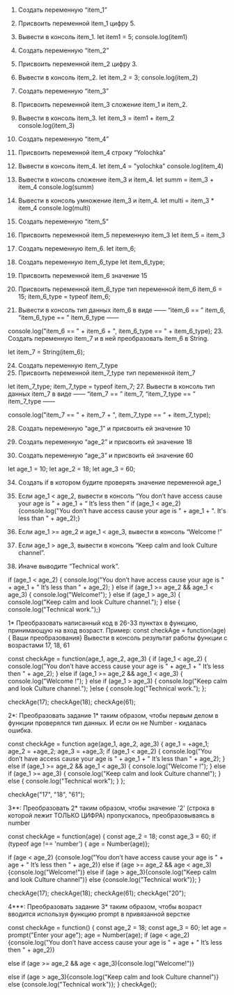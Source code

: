 #  
1. Создать переменную “item_1”
 2. Присвоить переменной item_1 цифру 5.
 3. Вывести в консоль item_1.
let item1 = 5;
console.log(item1)
 4. Создать переменную “item_2”
 5. Присвоить переменной item_2 цифру 3.
 6. Вывести в консоль item_2.
let item_2 = 3;
console.log(item_2)
7. Создать переменную “item_3”
 8. Присвоить переменной item_3 сложение item_1 и item_2.
 9. Вывести в консоль item_3.
let item_3 = item1 + item_2
console.log(item_3)
 10. Создать переменную “item_4”
 11. Присвоить переменной item_4 строку “Yolochka”
 12. Вывести в консоль item_4.
let item_4 = "yolochka"
console.log(item_4)
13. Вывести в консоль сложение item_3 и item_4.
let summ = item_3 + item_4
console.log(summ)
 14. Вывести в консоль умножение item_3 и item_4.
let multi = item_3 * item_4
console.log(multi)

 15. Создать переменную “item_5”
 16. Присвоить переменной item_5 переменную item_3
let item_5 = item_3

 17. Создать переменную item_6.
let item_6;

 18. Создать переменную item_6_type
let item_6_type;

 19. Присвоить переменной item_6 значение 15
 20. Присвоить переменной item_6_type тип переменной item_6
item_6 = 15;
item_6_type = typeof item_6;
 21. Вывести в консоль тип данных item_6 в виде ——  “item_6 == ”  item_6,  “item_6_type == ”  item_6_type ——
      
console.log("item_6 == " + item_6 + ", item_6_type == " + item_6_type);
 23. Создать переменную item_7 и в ней преобразовать item_6 в String.
 
let item_7 = String(item_6);

 24. Создать переменную item_7_type
 25. Присвоить переменной item_7_type тип переменной item_7
     
let item_7_type;
item_7_type = typeof item_7;
 27. Вывести в консоль тип данных item_7 в виде ——  “item_7 == ”  item_7,  “item_7_type == ”  item_7_type ——  
 
console.log("item_7 == " + item_7 + ", item_7_type == " + item_7_type);

 28. Создать переменную “age_1” и присвоить ей значение 10
     
 30. Создать переменную “age_2” и присвоить ей значение 18
     
 32. Создать переменную “age_3” и присвоить ей значение 60
     
let age_1 = 10;
let age_2 = 18;
let age_3 = 60;

 34. Создать if в котором будите проверять значение переменной age_1
 35. Если age_1 < age_2, вывести в консоль “You don’t have access cause your age is ” + age_1 + “ It’s less then ”
if (age_1 < age_2) {console.log("You don't have access cause your age is " + age_1 + ". It's less than " + age_2);}
 36. Если age_1 >=  age_2 и age_1 <  age_3, вывести в консоль “Welcome  !”


 37. Если age_1  > age_3, вывести в консоль “Keep calm and look Culture channel”.


 38. Иначе выводите “Technical work”.


if (age_1 < age_2) {
    console.log("You don’t have access cause your age is " + age_1 + " It’s less than " + age_2);
} else if (age_1 >= age_2 && age_1 < age_3) {
    console.log("Welcome!");
} else if (age_1 > age_3) {
    console.log("Keep calm and look Culture channel.");
} else {
    console.log("Technical work.");}
    
1*
Преобразовать написанный код в 26-33 пунктах в функцию, принимающую на вход возраст.
Пример: const checkAge = function(age) {
Ваши преобразования}
Вывести в консоль результат работы функции с возрастами 17, 18, 61

const checkAge = function(age_1, age_2, age_3)
{
  if (age_1 < age_2)
  {
    console.log("You don’t have access cause your age is " + age_1 + " It’s less then " + age_2);
  } 
  else if (age_1 >= age_2 && age_1 < age_3)
  {
    console.log("Welcome !");
  } 
  else if (age_1 > age_3) { console.log("Keep calm and look Culture channel.");
  }else
  {
    console.log("Technical work.");
};

checkAge(17); 
checkAge(18); 
checkAge(61);

2*:
Преобразовать задание 1* таким образом, чтобы первым делом в функции проверялся тип данных. И если он не Number - кидалась ошибка.

const checkAge = function age(age_1, age_2, age_3) {
age_1 = +age_1;
age_2 = +age_2;
age_3 = +age_3;
if (age_1 < age_2) {
console.log("You don’t have access cause your age is " + age_1 + " It’s less than " + age_2);
} else if (age_1 >= age_2 && age_1 < age_3) {
console.log("Welcome !");
} else if (age_1 >= age_3) {
console.log("Keep calm and look Culture channel");
} else {
console.log("Technical work");
}
};

checkAge("17", "18", "61");

 3**:
Преобразовать 2* таким образом, чтобы значение '2' (строка в которой лежит ТОЛЬКО ЦИФРА) пропускалось, преобразовываясь в number

const checkAge = function(age) 
{
const age_2 = 18;
const age_3 = 60;
if (typeof age !== 'number') {
age = Number(age)};

if (age < age_2) {console.log("You don’t have access cause your age is " + age + " It’s less then " + age_2)}
else if (age >= age_2 && age < age_3){console.log("Welcome!")}
else if (age > age_3){console.log("Keep calm and look Culture channel")}
else {console.log("Technical work")};
}

checkAge(17);
checkAge(18);
checkAge(61);
checkAge("20");

4***:
Преобразовать задание 3* таким образом, чтобы возраст вводится используя функцию prompt в привязанной верстке

const checkAge = function() {
const age_2 = 18;
const age_3 = 60;
let age = prompt("Enter your age");
age = Number(age);
if (age < age_2) {console.log("You don’t have access cause your age is " + age + " It’s less then " + age_2)}

else if (age >= age_2 && age < age_3){console.log("Welcome!")}

else if (age > age_3){console.log("Keep calm and look Culture channel")}
else {console.log("Technical work")};
}
checkAge();

